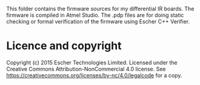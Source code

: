 This folder contains the firmware sources for my differential IR boards. The firmware is compiled in Atmel Studio. The .pdp files are for doing static checking or formal verification of the firmware using Escher C++ Verifier.

Licence and copyright
=====================

Copyright (c) 2015 Escher Technologies Limited. Licensed under the Creative Commons Attribution-NonCommercial 4.0 license. See https://creativecommons.org/licenses/by-nc/4.0/legalcode for a copy.

